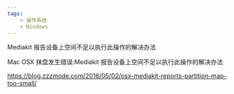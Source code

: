 ```yaml
---
tags:
    - 操作系统
    - Windows
---
```


Mediakit 报告设备上空间不足以执行此操作的解决办法

Mac OSX 抹盘发生错误:Mediakit 报告设备上空间不足以执行此操作的解决办法



https://blog.zzzmode.com/2016/05/02/osx-mediakit-reports-partition-map-too-small/


